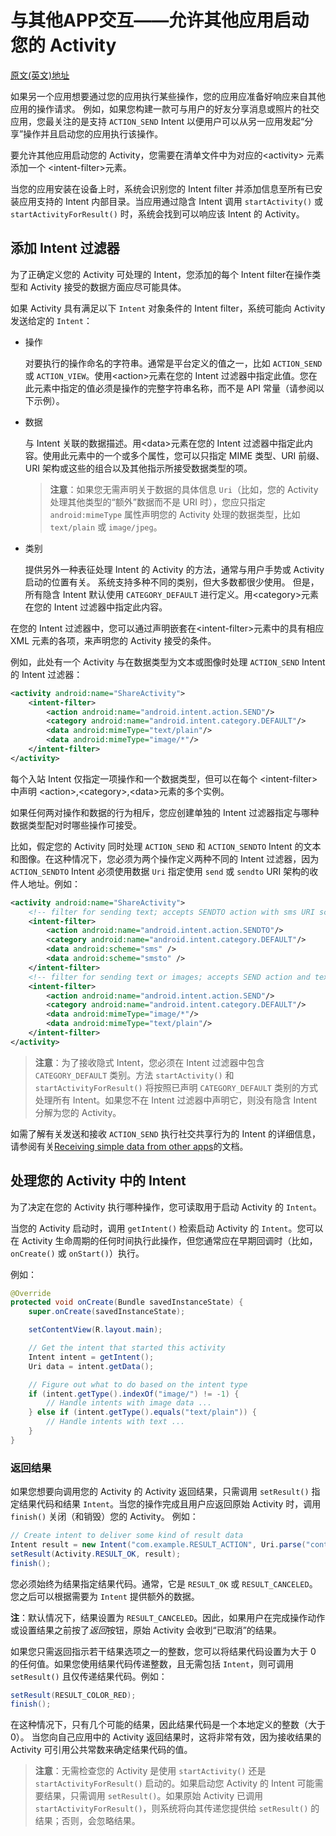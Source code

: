 # 与其他APP交互——允许其他应用启动您的 Activity

[原文(英文)地址](https://developer.android.com/training/basics/intents/filters?#AddIntentFilter)

如果另一个应用想要通过您的应用执行某些操作，您的应用应准备好响应来自其他应用的操作请求。 例如，如果您构建一款可与用户的好友分享消息或照片的社交应用，您最关注的是支持 `ACTION_SEND` Intent 以便用户可以从另一应用发起“分享”操作并且启动您的应用执行该操作。

要允许其他应用启动您的 Activity，您需要在清单文件中为对应的<activity\> 元素添加一个 <intent-filter\>元素。

当您的应用安装在设备上时，系统会识别您的 Intent  filter 并添加信息至所有已安装应用支持的 Intent 内部目录。当应用通过隐含 Intent 调用 `startActivity()` 或 `startActivityForResult()` 时，系统会找到可以响应该 Intent 的 Activity。

## 添加 Intent 过滤器

为了正确定义您的 Activity 可处理的 Intent，您添加的每个 Intent filter在操作类型和 Activity 接受的数据方面应尽可能具体。

如果 Activity 具有满足以下 `Intent` 对象条件的 Intent filter，系统可能向 Activity 发送给定的 `Intent`：

- 操作

  对要执行的操作命名的字符串。通常是平台定义的值之一，比如 `ACTION_SEND` 或 `ACTION_VIEW`。使用<action\>元素在您的 Intent 过滤器中指定此值。您在此元素中指定的值必须是操作的完整字符串名称，而不是 API 常量（请参阅以下示例）。

- 数据

  与 Intent 关联的数据描述。用<data\>元素在您的 Intent 过滤器中指定此内容。使用此元素中的一个或多个属性，您可以只指定 MIME 类型、URI 前缀、URI 架构或这些的组合以及其他指示所接受数据类型的项。

  > **注意**：如果您无需声明关于数据的具体信息 `Uri`（比如，您的 Activity 处理其他类型的“额外”数据而不是 URI 时），您应只指定 `android:mimeType` 属性声明您的 Activity 处理的数据类型，比如 `text/plain` 或 `image/jpeg`。

- 类别

  提供另外一种表征处理 Intent 的 Activity 的方法，通常与用户手势或 Activity 启动的位置有关。 系统支持多种不同的类别，但大多数都很少使用。 但是，所有隐含 Intent 默认使用 `CATEGORY_DEFAULT` 进行定义。用<category\>元素在您的 Intent 过滤器中指定此内容。

在您的 Intent 过滤器中，您可以通过声明嵌套在<intent-filter\>元素中的具有相应 XML 元素的各项，来声明您的 Activity 接受的条件。

例如，此处有一个 Activity 与在数据类型为文本或图像时处理 `ACTION_SEND` Intent 的 Intent 过滤器：

```xml
<activity android:name="ShareActivity">
    <intent-filter>
        <action android:name="android.intent.action.SEND"/>
        <category android:name="android.intent.category.DEFAULT"/>
        <data android:mimeType="text/plain"/>
        <data android:mimeType="image/*"/>
    </intent-filter>
</activity>
```

每个入站 Intent 仅指定一项操作和一个数据类型，但可以在每个 <intent-filter\>中声明 <action\>,<category\>,<data\>元素的多个实例。

如果任何两对操作和数据的行为相斥，您应创建单独的 Intent 过滤器指定与哪种数据类型配对时哪些操作可接受。

比如，假定您的 Activity 同时处理 `ACTION_SEND` 和 `ACTION_SENDTO` Intent 的文本和图像。在这种情况下，您必须为两个操作定义两种不同的 Intent 过滤器，因为 `ACTION_SENDTO` Intent 必须使用数据 `Uri` 指定使用 `send` 或 `sendto` URI 架构的收件人地址。例如：

```xml
<activity android:name="ShareActivity">
    <!-- filter for sending text; accepts SENDTO action with sms URI schemes -->
    <intent-filter>
        <action android:name="android.intent.action.SENDTO"/>
        <category android:name="android.intent.category.DEFAULT"/>
        <data android:scheme="sms" />
        <data android:scheme="smsto" />
    </intent-filter>
    <!-- filter for sending text or images; accepts SEND action and text or image data -->
    <intent-filter>
        <action android:name="android.intent.action.SEND"/>
        <category android:name="android.intent.category.DEFAULT"/>
        <data android:mimeType="image/*"/>
        <data android:mimeType="text/plain"/>
    </intent-filter>
</activity>
```

> **注意**：为了接收隐式 Intent，您必须在 Intent 过滤器中包含 `CATEGORY_DEFAULT` 类别。方法 `startActivity()` 和`startActivityForResult()` 将按照已声明 `CATEGORY_DEFAULT` 类别的方式处理所有 Intent。如果您不在 Intent 过滤器中声明它，则没有隐含 Intent 分解为您的 Activity。

如需了解有关发送和接收 `ACTION_SEND` 执行社交共享行为的 Intent 的详细信息，请参阅有关[Receiving simple data from other apps](https://developer.android.com/training/sharing/receive.html?hl=zh-cn)的文档。

## 处理您的 Activity 中的 Intent

为了决定在您的 Activity 执行哪种操作，您可读取用于启动 Activity 的 `Intent`。

当您的 Activity 启动时，调用 `getIntent()` 检索启动 Activity 的 `Intent`。您可以在 Activity 生命周期的任何时间执行此操作，但您通常应在早期回调时（比如，`onCreate()` 或 `onStart()`）执行。

例如：

```java
@Override
protected void onCreate(Bundle savedInstanceState) {
    super.onCreate(savedInstanceState);

    setContentView(R.layout.main);

    // Get the intent that started this activity
    Intent intent = getIntent();
    Uri data = intent.getData();

    // Figure out what to do based on the intent type
    if (intent.getType().indexOf("image/") != -1) {
        // Handle intents with image data ...
    } else if (intent.getType().equals("text/plain")) {
        // Handle intents with text ...
    }
}
```

### 返回结果

如果您想要向调用您的 Activity 的 Activity 返回结果，只需调用 `setResult()` 指定结果代码和结果 `Intent`。当您的操作完成且用户应返回原始 Activity 时，调用 `finish()` 关闭（和销毁）您的 Activity。 例如：

```java
// Create intent to deliver some kind of result data
Intent result = new Intent("com.example.RESULT_ACTION", Uri.parse("content://result_uri"));
setResult(Activity.RESULT_OK, result);
finish();
```

您必须始终为结果指定结果代码。通常，它是 `RESULT_OK` 或 `RESULT_CANCELED`。您之后可以根据需要为 `Intent` 提供额外的数据。

**注**：默认情况下，结果设置为 `RESULT_CANCELED`。因此，如果用户在完成操作动作或设置结果之前按了*返回*按钮，原始 Activity 会收到“已取消”的结果。

如果您只需返回指示若干结果选项之一的整数，您可以将结果代码设置为大于 0 的任何值。如果您使用结果代码传递整数，且无需包括 `Intent`，则可调用 `setResult()` 且仅传递结果代码。例如：

```java
setResult(RESULT_COLOR_RED);
finish();
```

在这种情况下，只有几个可能的结果，因此结果代码是一个本地定义的整数（大于 0）。 当您向自己应用中的 Activity 返回结果时，这将非常有效，因为接收结果的 Activity 可引用公共常数来确定结果代码的值。

> **注意**：无需检查您的 Activity 是使用 `startActivity()` 还是 `startActivityForResult()` 启动的。如果启动您 Activity 的 Intent 可能需要结果，只需调用 `setResult()`。如果原始 Activity 已调用 `startActivityForResult()`，则系统将向其传递您提供给 `setResult()` 的结果；否则，会忽略结果。